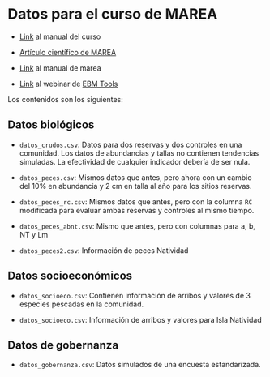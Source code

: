 # Datos para el curso de MAREA

- [Link](https://jcvdav.github.io/curso_marea/) al manual del curso

- [Artículo científico de MAREA](https://www.researchgate.net/publication/322814727_A_user-friendly_tool_to_evaluate_the_effectiveness_of_no-take_marine_reserves)

- [Link](https://www.researchgate.net/publication/317840836_Una_guia_para_evaluar_la_efectividad_de_las_zonas_de_no_pesca_en_Mexico) al manual de marea

- [Link](https://www.youtube.com/watch?v=1t1rNUn218A) al webinar de [EBM Tools](http://www.natureserve.org/conservation-tools/ebm-tools-network/webinars-and-chats)

Los contenidos son los siguientes:

## Datos biológicos

- `datos_crudos.csv`: Datos para dos reservas y dos controles en una comunidad. Los datos de abundancias y tallas no contienen tendencias simuladas. La efectividad de cualquier indicador debería de ser nula.

- `datos_peces.csv`: Mismos datos que antes, pero ahora con un cambio del 10% en abundancia y 2 cm en talla al año para los sitios reservas.

- `datos_peces_rc.csv`: Mismos datos que antes, pero con la columna `RC` modificada para evaluar ambas reservas y controles al mismo tiempo.

- `datos_peces_abnt.csv`: Mismo que antes, pero con columnas para a, b, NT y Lm

- `datos_peces2.csv`: Información de peces Natividad

## Datos socioeconómicos

- `datos_socioeco.csv`: Contienen información de arribos y valores de 3 especies pescadas en la comunidad.

- `datos_socioeco.csv`: Información de arribos y valores para Isla Natividad

## Datos de gobernanza

- `datos_gobernanza.csv`: Datos simulados de una encuesta estandarizada.
